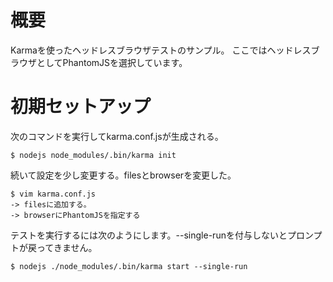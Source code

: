 # 概要
Karmaを使ったヘッドレスブラウザテストのサンプル。
ここではヘッドレスブラウザとしてPhantomJSを選択しています。

# 初期セットアップ
次のコマンドを実行してkarma.conf.jsが生成される。
```
$ nodejs node_modules/.bin/karma init
```

続いて設定を少し変更する。filesとbrowserを変更した。
```
$ vim karma.conf.js
-> filesに追加する。
-> browserにPhantomJSを指定する
```

テストを実行するには次のようにします。--single-runを付与しないとプロンプトが戻ってきません。
```
$ nodejs ./node_modules/.bin/karma start --single-run
```
